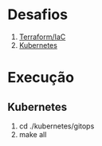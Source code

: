 # Desafios 

1. [Terraform/IaC](https://github.com/idwall/desafios-devops/tree/master/terraform)
2. [Kubernetes](https://github.com/idwall/desafios-devops/tree/master/kubernetes)

# Execução #

## Kubernetes ##
1. cd ./kubernetes/gitops
2. make all
